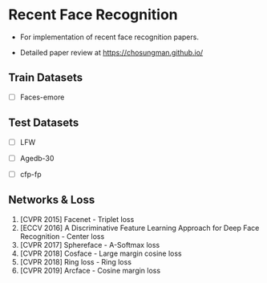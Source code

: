# Recent Face Recognition

* For implementation of recent face recognition papers.

* Detailed paper review at https://chosungman.github.io/
  

## Train Datasets

- [ ] Faces-emore



## Test Datasets

- [ ] LFW
- [ ] Agedb-30
- [ ] cfp-fp



## Networks & Loss

1. [CVPR 2015] Facenet - Triplet loss 
2. [ECCV 2016] A Discriminative Feature Learning Approach for Deep Face Recognition - Center loss
3. [CVPR 2017] Sphereface - A-Softmax loss
4. [CVPR 2018] Cosface - Large margin cosine loss
5. [CVPR 2018] Ring loss - Ring loss
6. [CVPR 2019] Arcface - Cosine margin loss